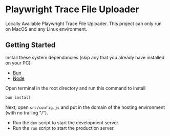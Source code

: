 # Playwright Trace File Uploader
 Locally Available Playwright Trace File Uploader. This project can only run on MacOS and any Linux environment.

## Getting Started

Install these system dependancies (skip any that you already have installed on your PC):
- [Bun](https://bun.sh/)
- [Node](https://nodejs.org/en)

Open terminal in the root directory and run this command to install
```sh
bun install
```

Next, open `src/config.js` and put in the domain of the hosting environment (with no trailing "/").

- Run the `dev` script to start the development server.
- Run the `run` script to start the production server.

